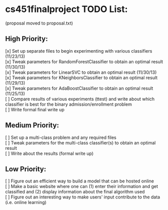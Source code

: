 cs451finalproject TODO List:
=================

(proposal moved to proposal.txt)

High Priority:
--------------
[x] Set up separate files to begin experimenting with various classifiers (11/23/13)  
[x] Tweak parameters for RandomForestClassifier to obtain an optimal result (11/30/13)   
[x] Tweak parameters for LinearSVC to obtain an optimal result (11/30/13)   
[x] Tweak parameters for KNeighborsClassifier to obtain an optimal result (11/29/13)  
[x] Tweak parameters for AdaBoostClassifier to obtain an optimal result (11/25/13)  
[ ] Compare results of various experiments (ttest) and write about which classifier is best for the binary admission/enrollment problem  
[ ] Write formal final write up  

Medium Priority:
----------------
[ ] Set up a multi-class problem and any required files  
[ ] Tweak parameters for the multi-class classifier(s) to obtain an optimal result  
[ ] Write about the results (formal write up)  

Low Priority:  
-------------  
[ ] Figure out an efficient way to build a model that can be hosted online  
[ ] Make a basic website where one can (1) enter their information and get classified and (2) display information about the final algorithm used  
[ ] Figure out an interesting way to make users' input contribute to the data (i.e. online learning)  
